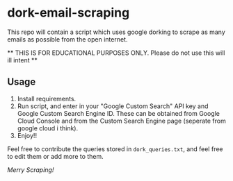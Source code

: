# dork-email-scraping


This repo will contain a script which uses google dorking to scrape as many emails as possible from the open internet.

** THIS IS FOR EDUCATIONAL PURPOSES ONLY. Please do not use this will ill intent **

## Usage

1) Install requirements.
2) Run script, and enter in your "Google Custom Search" API key and Google Custom Search Engine ID. These can be obtained from Google Cloud Console and from the Custom Search Engine page (seperate from google cloud i think).
3) Enjoy!!


Feel free to contribute the queries stored in `dork_queries.txt`,  and feel free to edit them or add more to them.



_Merry Scraping!_
